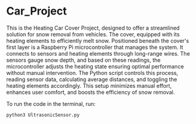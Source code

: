 # Car_Project


This is the Heating Car Cover Project, designed to offer a streamlined solution for snow removal from vehicles. The cover, equipped with its heating elements to efficiently melt snow. Positioned beneath the cover's first layer is a Raspberry Pi microcontroller that manages the system. It connects to sensors and heating elements through long-range wires. The sensors gauge snow depth, and based on these readings, the microcontroller adjusts the heating state ensuring optimal performance without manual intervention. The Python script controls this process, reading sensor data, calculating average distances, and toggling the heating elements accordingly. This setup minimizes manual effort, enhances user comfort, and boosts the efficiency of snow removal.


To run the code in the terminal, run:
```shell
python3 UltrasonicSensor.py
```
